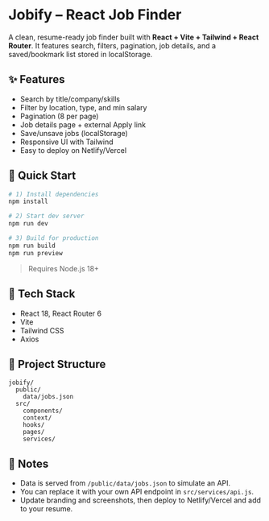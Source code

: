 # Jobify – React Job Finder

A clean, resume-ready job finder built with **React + Vite + Tailwind + React Router**.
It features search, filters, pagination, job details, and a saved/bookmark list stored in localStorage.

## ✨ Features
- Search by title/company/skills
- Filter by location, type, and min salary
- Pagination (8 per page)
- Job details page + external Apply link
- Save/unsave jobs (localStorage)
- Responsive UI with Tailwind
- Easy to deploy on Netlify/Vercel

## 🚀 Quick Start

```bash
# 1) Install dependencies
npm install

# 2) Start dev server
npm run dev

# 3) Build for production
npm run build
npm run preview
```

> Requires Node.js 18+

## 🧩 Tech Stack
- React 18, React Router 6
- Vite
- Tailwind CSS
- Axios

## 📁 Project Structure
```
jobify/
  public/
    data/jobs.json
  src/
    components/
    context/
    hooks/
    pages/
    services/
```

## 📝 Notes
- Data is served from `/public/data/jobs.json` to simulate an API.
- You can replace it with your own API endpoint in `src/services/api.js`.
- Update branding and screenshots, then deploy to Netlify/Vercel and add to your resume.
```

